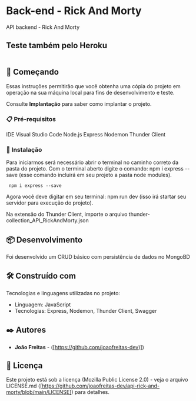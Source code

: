 # Back-end - Rick And Morty

API backend - Rick And Morty

## Teste também pelo Heroku
```

```
## 🚀 Começando

Essas instruções permitirão que você obtenha uma cópia do projeto em operação na sua máquina local para fins de desenvolvimento e teste.

Consulte **Implantação** para saber como implantar o projeto.

### 📋 Pré-requisitos

IDE Visual Studio Code
Node.js
Express
Nodemon
Thunder Client


### 🔧 Instalação

Para iniciarmos será necessário abrir o terminal no caminho correto da pasta do projeto.
Com o terminal aberto digite o comando: npm i express  --save  (esse comando incluirá em seu projeto a pasta node modules).

```
 npm i express --save
```

Agora você deve digitar em seu terminal: npm run dev (isso irá startar seu servidor para execução do projeto).

Na extensão do Thunder Client,  importe o arquivo thunder-collection_API_RickAndMorty.json

## 📦 Desenvolvimento

Foi desenvolvido um CRUD básico com persistência de dados no MongoBD

## 🛠️ Construído com

Tecnologias e linguagens utilizadas no projeto:

* Linguagem: JavaScript
* Tecnologias: Express, Nodemon, Thunder Client, Swagger

## ✒️ Autores

* **João Freitas** - ([https://github.com/joaofreitas-dev)])

## 📄 Licença

Este projeto está sob a licença (Mozilla Public License 2.0) - veja o arquivo LICENSE.md ([https://github.com/joaofreitas-dev/api-rick-and-morty/blob/main/LICENSE]) para detalhes.
